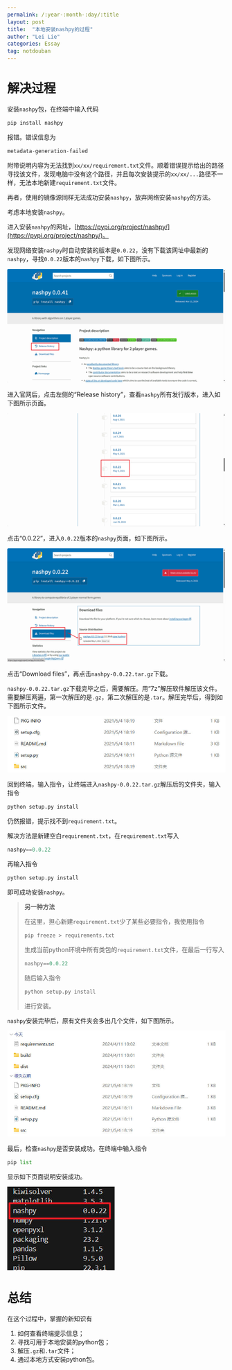 ```yaml
---
permalink: /:year-:month-:day/:title
layout: post
title:  "本地安装nashpy的过程"
author: "Lei Lie"
categories: Essay
tag: notdouban
---
```


# 解决过程

安装`nashpy`包，在终端中输入代码

```python
pip install nashpy
```

报错。错误信息为

```python
metadata-generation-failed
```

附带说明内容为无法找到`xx/xx/requirement.txt`文件。顺着错误提示给出的路径寻找该文件，发现电脑中没有这个路径，并且每次安装提示的`xx/xx/...`路径不一样，无法本地新建`requirement.txt`文件。

再者，使用的镜像源同样无法成功安装`nashpy`，放弃网络安装`nashpy`的方法。

考虑本地安装`nashpy`。

进入安装`nashpy`的网址，[https://pypi.org/project/nashpy/](https://pypi.org/project/nashpy/)。

发现网络安装`nashpy`时自动安装的版本是`0.0.22`，没有下载该网址中最新的`nashpy`，寻找`0.0.22`版本的`nashpy`下载，如下图所示。

![img1](./../images/img-2024-04-11/img1.jpg)

进入官网后，点击左侧的“Release history”，查看`nashpy`所有发行版本，进入如下图所示页面。

![img2](./../images/img-2024-04-11/img2.jpg)

点击“0.0.22”，进入`0.0.22`版本的`nashpy`页面，如下图所示。

![img3](./../images/img-2024-04-11/img3.jpg)

点击“Download files”，再点击`nashpy-0.0.22.tar.gz`下载。

`nashpy-0.0.22.tar.gz`下载完毕之后，需要解压。用“7z”解压软件解压该文件。需要解压两遍，第一次解压的是`.gz`，第二次解压的是`.tar`。解压完毕后，得到如下图所示文件。

![img4](./../images/img-2024-04-11/img4.jpg)

回到终端，输入指令，让终端进入`nashpy-0.0.22.tar.gz`解压后的文件夹，输入指令

```python
python setup.py install
```

仍然报错，提示找不到`requirement.txt`。

解决方法是新建空白`requirement.txt`，在`requirement.txt`写入

```python
nashpy==0.0.22
```

再输入指令

```python
python setup.py install
```

即可成功安装`nashpy`。

> **另一种方法**
>
> 在这里，担心新建`requirement.txt`少了某些必要指令，我使用指令
>
> ```python
> pip freeze > requirements.txt
> ```
>
> 生成当前python环境中所有类包的`requirement.txt`文件，在最后一行写入
>
> ```python
> nashpy==0.0.22
> ```
>
> 随后输入指令
>
> ```python
> python setup.py install
> ```
>
> 进行安装。

`nashpy`安装完毕后，原有文件夹会多出几个文件，如下图所示。

![img5](./../images/img-2024-04-11/img5.jpg)

最后，检查`nashpy`是否安装成功。在终端中输入指令

```python
pip list
```

显示如下页面说明安装成功。

![img6](./../images/img-2024-04-11/img6.jpg)

# 总结

在这个过程中，掌握的新知识有

1. 如何查看终端提示信息；
2. 寻找可用于本地安装的python包；
3. 解压`.gz`和`.tar`文件；
4. 通过本地方式安装python包。